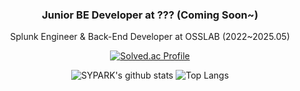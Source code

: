 <div align="center">

### Junior BE Developer at ??? (Coming Soon~)
Splunk Engineer & Back-End Developer at OSSLAB (2022~2025.05)

<!--
**psyoongsc/psyoongsc** is a ✨ _special_ ✨ repository because its `README.md` (this file) appears on your GitHub profile.

Here are some ideas to get you started:

- 🔭 I’m currently working on ...
- 🌱 I’m currently learning ...
- 👯 I’m looking to collaborate on ...
- 🤔 I’m looking for help with ...
- 💬 Ask me about ...
- 📫 How to reach me: ...
- 😄 Pronouns: ...
- ⚡ Fun fact: ...
-->

  [![Solved.ac Profile](http://mazassumnida.wtf/api/generate_badge?boj=psyoongsc)](https://solved.ac/psyoongsc)

  ![SYPARK's github stats](https://github-readme-stats.vercel.app/api?username=psyoongsc&show_icons=true&theme=tokyonight)
  ![Top Langs](https://github-readme-stats.vercel.app/api/top-langs/?username=6810779s&layout=compact&theme=tokyonight)

</div>
